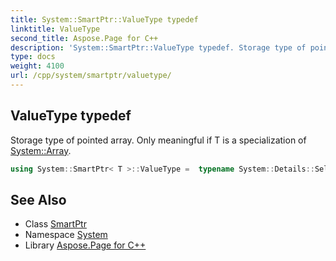 ```yaml
---
title: System::SmartPtr::ValueType typedef
linktitle: ValueType
second_title: Aspose.Page for C++
description: 'System::SmartPtr::ValueType typedef. Storage type of pointed array. Only meaningful if T is a specialization of System::Array in C++.'
type: docs
weight: 4100
url: /cpp/system/smartptr/valuetype/
---
```

## ValueType typedef


Storage type of pointed array. Only meaningful if T is a specialization of [System::Array](../../array/).

```cpp
using System::SmartPtr< T >::ValueType =  typename System::Details::SelectType<typename System::Details::ArrayTypeResolver<T>::value_type>::type
```

## See Also

* Class [SmartPtr](../)
* Namespace [System](../../)
* Library [Aspose.Page for C++](../../../)
